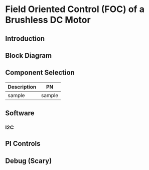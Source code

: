 # Field Oriented Control (FOC) of a Brushless DC Motor

## Introduction

## Block Diagram

## Component Selection

| Description | PN |
| --- | --- |
| sample | sample |

## Software

### I2C

## PI Controls

## Debug (Scary)
